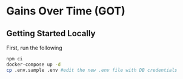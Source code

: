 # Gains Over Time (GOT)

## Getting Started Locally

First, run the following

```bash
npm ci
docker-compose up -d
cp .env.sample .env #edit the new .env file with DB credentials
```
